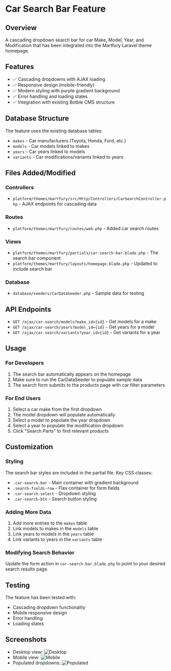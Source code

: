 # Car Search Bar Feature

## Overview
A cascading dropdown search bar for car Make, Model, Year, and Modification that has been integrated into the Martfury Laravel theme homepage.

## Features
- ✅ Cascading dropdowns with AJAX loading
- ✅ Responsive design (mobile-friendly)
- ✅ Modern styling with purple gradient background
- ✅ Error handling and loading states
- ✅ Integration with existing Botble CMS structure

## Database Structure
The feature uses the existing database tables:
- `makes` - Car manufacturers (Toyota, Honda, Ford, etc.)
- `models` - Car models linked to makes
- `years` - Car years linked to models  
- `variants` - Car modifications/variants linked to years

## Files Added/Modified

### Controllers
- `platform/themes/martfury/src/Http/Controllers/CarSearchController.php` - AJAX endpoints for cascading data

### Routes
- `platform/themes/martfury/routes/web.php` - Added car search routes

### Views
- `platform/themes/martfury/partials/car-search-bar.blade.php` - The search bar component
- `platform/themes/martfury/layouts/homepage.blade.php` - Updated to include search bar

### Database
- `database/seeders/CarDataSeeder.php` - Sample data for testing

## API Endpoints
- `GET /ajax/car-search/models?make_id={id}` - Get models for a make
- `GET /ajax/car-search/years?model_id={id}` - Get years for a model  
- `GET /ajax/car-search/variants?year_id={id}` - Get variants for a year

## Usage

### For Developers
1. The search bar automatically appears on the homepage
2. Make sure to run the CarDataSeeder to populate sample data
3. The search form submits to the products page with car filter parameters

### For End Users
1. Select a car make from the first dropdown
2. The model dropdown will populate automatically
3. Select a model to populate the year dropdown
4. Select a year to populate the modification dropdown
5. Click "Search Parts" to find relevant products

## Customization

### Styling
The search bar styles are included in the partial file. Key CSS classes:
- `.car-search-bar` - Main container with gradient background
- `.search-fields-row` - Flex container for form fields
- `.car-search-select` - Dropdown styling
- `.car-search-btn` - Search button styling

### Adding More Data
1. Add more entries to the `makes` table
2. Link models to makes in the `models` table
3. Link years to models in the `years` table
4. Link variants to years in the `variants` table

### Modifying Search Behavior
Update the form action in `car-search-bar.blade.php` to point to your desired search results page.

## Testing
The feature has been tested with:
- Cascading dropdown functionality
- Mobile responsive design
- Error handling
- Loading states

## Screenshots
- Desktop view: ![Desktop](https://github.com/user-attachments/assets/4b0a2769-6296-4991-bf46-a87cbf97ba3c)
- Mobile view: ![Mobile](https://github.com/user-attachments/assets/f537552b-4904-44bb-a72f-22c1a7653596)
- Populated dropdowns: ![Populated](https://github.com/user-attachments/assets/5f941db7-705f-4634-8819-ad7dbffad622)